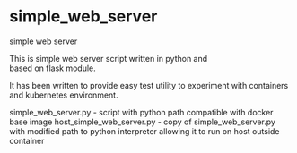 # simple_web_server
simple web server

This is simple web server script written in python and  
based on flask module.

It has been written to provide easy test utility 
to experiment with containers and kubernetes environment.


simple_web_server.py - script with python path compatible with docker base image
host_simple_web_server.py - copy of simple_web_server.py with modified path to python interpreter allowing it to run on host outside container
